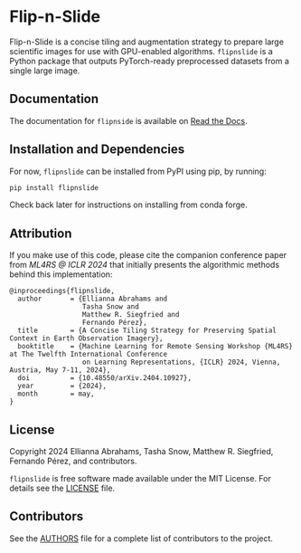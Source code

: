 # Flip-n-Slide

Flip-n-Slide is a concise tiling and augmentation strategy to prepare large scientific images for use with GPU-enabled algorithms. `flipnslide` is a Python package that outputs PyTorch-ready preprocessed datasets from a single large image.

## Documentation

The documentation for `flipnside` is available on [Read the Docs](https://flipnslide.readthedocs.io/).

## Installation and Dependencies

For now, `flipnslide` can be installed from PyPI using pip, by running:

```bash
pip install flipnslide
```
Check back later for instructions on installing from conda forge.

## Attribution

If you make use of this code, please cite the companion conference paper from *ML4RS @ ICLR 2024* that initially presents the algorithmic methods behind this implementation:

    @inproceedings{flipnslide,
      author       = {Ellianna Abrahams and
                      Tasha Snow and
                      Matthew R. Siegfried and
                      Fernando Pérez},
      title        = {A Concise Tiling Strategy for Preserving Spatial Context in Earth Observation Imagery},
      booktitle    = {Machine Learning for Remote Sensing Workshop {ML4RS} at The Twelfth International Conference 
                      on Learning Representations, {ICLR} 2024, Vienna, Austria, May 7-11, 2024},
      doi          = {10.48550/arXiv.2404.10927},
      year         = {2024},
      month        = may,
    }

## License

Copyright 2024 Ellianna Abrahams, Tasha Snow, Matthew R. Siegfried, Fernando Pérez, and contributors.

``flipnslide`` is free software made available under the MIT License. For details see
the [LICENSE](https://github.com/elliesch/flipnslide/blob/main/LICENSE) file.

## Contributors

See the [AUTHORS](https://github.com/elliesch/flipnslide/blob/main/AUTHORS.md) file for a complete list of contributors to the project.
